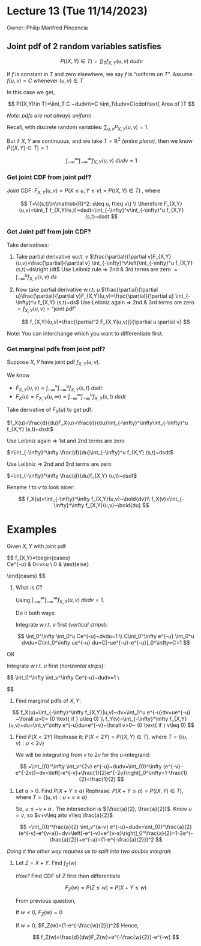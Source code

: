 # Lecture 13 (Tue 11/14/2023)

Owner: Philip Manfred Pincencia

## Joint pdf of 2 random variables satisfies

$$
P((X,Y)\in T)=\iint_T f_{X,Y} (u,v) ~dudv
$$

If $f$ is constant in $T$ and zero elsewhere, we say $f$ is “uniform on $T$”. Assume $f(u,v)=C$ whenever $(u,v)\in T$

In this case we get, 

$$
P((X,Y)\in T)=\iint_T C ~dudv\\=C \iint_Tdudv=C\cdot\text{ Area of }T
$$

*Note: pdfs are not always uniform*

Recall, with discrete random variables: $\sum_{u,v} P_{X,Y}(u,v)=1$. 

But if $X,Y$ are continuous, and we take $T=\mathbb{R}^2$ *(entire plane)*, then we know $P((X,Y)\in T)=1$

$$
\int_{-\infty}^\infty \int_{-\infty}^\infty f_{X,Y}(u,v)~dudv=1
$$

### **Get joint CDF from joint pdf?**

Joint CDF: $F_{X,Y}(u,v)=P(X\leq u, Y\leq v)=P((X,Y)\in T)$
, where 

$$
T=\{(s,t)\in\mathbb{R}^2: s\leq u, t\leq v\} \\ \therefore F_{X,Y}(u,v)=\iint_T f_{X,Y}(s,t)~dsdt=\int_{-\infty}^v\int_{-\infty}^u f_{X,Y} (s,t)~dsdt
$$

### Get Joint pdf from join CDF?

Take derivatives:

1. Take partial derivative w.r.t. $v$
$\frac{\partial}{\partial v}F_{X,Y}(u,v)=\frac{\partial}{\partial v}  \int_{-\infty}^v\left(\int_{-\infty}^u f_{X,Y} (s,t)~ds\right )dt$
Use Leibniz rule ⇒ 2nd & 3rd terms are zero
$=\int_{-\infty}^u f_{X,Y} (s,v)~ds$
2. Now take partial derivative w.r.t. $u$
$\frac{\partial}{\partial u}\frac{\partial}{\partial v}F_{X,Y}(u,v)=\frac{\partial}{\partial u} \int_{-\infty}^u f_{X,Y} (s,t)~ds$
Use Leibniz again ⇒ 2nd & 3rd terms are zero
$=f_{X,Y}(u,v)$ $=$ “joint pdf”
    
    $$
    f_{X,Y}(u,v)=\frac{\partial^2 F_{X,Y(u,v)}}{\partial u \partial v}
    $$
    

Note: You can interchange which you want to differentiate first. 

### Get marginal pdfs from joint pdf?

Suppose $X,Y$ have joint pdf $f_{X,Y}(u,v)$. 

We know 

- $F_{X,Y}(u,v)=\int_{-\infty}^v\int_{-\infty}^u f_{X,Y} (s,t)~dsdt$.
- $F_X(u)=F_{X,Y}(u,\infty)=\int_{-\infty}^\infty \int_{-\infty}^u f_{X,Y} (s,t)~dsdt$

Take derivative of $F_X(u)$ to get pdf: 

$f_X(u)=\frac{d}{du}F_X(u)=\frac{d}{du}\int_{-\infty}^\infty\int_{-\infty}^u f_{X,Y} (s,t)~dsdt$

Use Leibniz again ⇒ 1st and 2nd terms are zero

$=\int_{-\infty}^\infty \frac{d}{du}\int_{-\infty}^u f_{X,Y} (s,t)~dsdt$

Use Leibniz ⇒ 2nd and 3rd terms are zero

$=\int_{-\infty}^\infty \frac{d}{du}f_{X,Y} (u,t)~dsdt$

Rename $t$ to $v$ to look nicer: 

$$
f_X(u)=\int_{-\infty}^\infty f_{X,Y}(u,v)~\bold{dv}\\
f_X(v)=\int_{-\infty}^\infty f_{X,Y}(u,v)~\bold{du}
$$

# Examples

Given $X,Y$ with joint pdf

$$
f_{X,Y}=\begin{cases}       
Ce^{-u} & 0<v<u \\
      0 & \text{else}
      
   \end{cases}
$$

1. What is $C$? 
    
    Using $\int_{-\infty}^\infty \int_{-\infty}^\infty f_{X,Y}(u,v)~dudv=1$. 
    
    Do it both ways: 
    
    Integrate w.r.t. $v$ first (*vertical strips*):
    
     
    
    $$
    \int_0^\infty \int_0^u Ce^{-u}~dvdu=1 \\
    C\int_0^\infty e^{-u} \int_0^u dvdu=C\int_0^\infty ue^{-u} du=C[-ue^{-u}-e^{-u}]_0^\infty=C=1
    $$
    

OR

Integrate w.r.t. $u$ first (*horizontal strips*): 

$$
\int_0^\infty \int_v^\infty Ce^{-u}~dudv=1 \\

$$

1. Find marginal pdfs of $X,Y$: 

$$
f_X(u)=\int_{-\infty}^\infty f_{X,Y}(u,v)~dv=\int_0^u e^{-u}dv=ue^{-u} ~\forall u>0~ (0 \text{ if } u\leq 0) \\
f_Y(v)=\int_{-\infty}^\infty f_{X,Y}(u,v)~du=\int_v^\infty e^{-u}du=e^{-v}~\forall v>0~ (0 \text{ if } v\leq 0)
$$

1. Find $P(X<2Y)$
Rephrase it: $P(X<2Y)=P((X,Y)\in T)$, where $T=\{(u,v): u<2v\}$
    
    We will be integrating from $v$ to $2v$ for the $u$-integrand:
    

$$
=\int_{0}^\infty \int_v^{2v} e^{-u}~dudv=\int_{0}^\infty (e^{-v}-e^{-2v})~dv=\left[-e^{-v}+\frac{1}{2}e^{-2v}\right]_0^\infty=1-\frac{1}{2}=\frac{1}{2}
$$

1. Let $a>0$. Find $P(X+Y\leq a)$
Rephrase: $P(X+Y\leq a)=P((X,Y)\in T)$, where $T=\{(u,v):u+v\leq a\}$
    
    So, $u\leq -v+a$ . The intersection is $(\frac{a}{2}, \frac{a}{2})$. Know $u=v$, so $v+v\leq a\to v\leq \frac{a}{2}$
    
    $$
    =\int_{0}^\frac{a}{2} \int_v^{a-v} e^{-u}~dudv=\int_{0}^\frac{a}{2} (e^{-v}-e^{v-a})~dv=\left[-e^{-v}+e^{v-a}\right]_0^\frac{a}{2}=1-2e^{-\frac{a}{2}}+e^{-a}=(1-e^{-\frac{a}{2}})^2
    $$
    

*Doing it the other way requires us to split into two double integrals*

1. Let $Z=X+Y$. Find $f_Z(w)$
    
    *How?* Find CDF of $Z$ first then differentiate
    
    $$
    F_Z(w)=P(Z\leq w)=P(X+Y\leq w)
    $$
    
    From previous question, 
    
    If $w\leq 0$, $F_Z(w)=0$
    
    If $w>0$, $F_Z(w)=(1-e^{-\frac{w}{2}})^2$
    Hence, 
    
    $$
    f_Z(w)=\frac{d}{dw}F_Z(w)=e^{-\frac{w}{2}}-e^{-w}
    $$